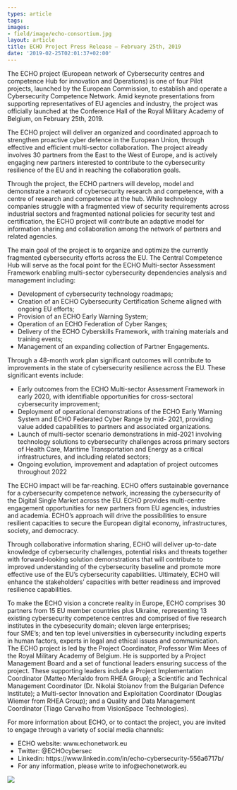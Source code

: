 ```yaml
---
types: article
tags:
images: 
- field/image/echo-consortium.jpg
layout: article
title: ECHO Project Press Release – February 25th, 2019
date: '2019-02-25T02:01:37+02:00'
---
```

<p>The ECHO project (European network of Cybersecurity centres and competence Hub for innovation and Operations) is one of four Pilot projects, launched by the European Commission, to establish and operate a Cybersecurity Competence Network. Amid keynote presentations from supporting representatives of EU agencies and industry, the project was officially launched at the Conference Hall of the Royal Military Academy of Belgium, on February 25th, 2019.</p>

<p>The ECHO project will deliver an organized and coordinated approach to strengthen proactive cyber defence in the European Union, through effective and efficient multi-sector collaboration. The project already involves 30 partners from the East to the West of Europe, and is actively engaging new partners interested to contribute to the cybersecurity resilience of the EU and in reaching the collaboration goals.</p>
<p>Through the project, the ECHO partners will develop, model and demonstrate a network of cybersecurity research and competence, with a centre of research and competence at the hub. While technology companies struggle with a fragmented view of security requirements across industrial sectors and fragmented national policies for security test and certification, the ECHO project will contribute an adaptive model for information sharing and collaboration among the network of partners and related agencies.</p>

<p>The main goal of the project is to organize and optimize the currently fragmented cybersecurity efforts across the EU. The Central Competence Hub will serve as the focal point for the ECHO Multi-sector Assessment Framework enabling multi-sector cybersecurity dependencies analysis and management including:<br>
<ul>
<li>Development of cybersecurity technology roadmaps;</li>
<li>Creation of an ECHO Cybersecurity Certification Scheme aligned with ongoing EU efforts;</li>
<li>Provision of an ECHO Early Warning System;</li>
<li>Operation of an ECHO Federation of Cyber Ranges;</li>
<li>Delivery of the ECHO Cyberskills Framework, with training materials and training events;</li>
<li>Management of an expanding collection of Partner Engagements.</li>
</ul>
</p>  
 
<p>
Through a 48-month work plan significant outcomes will contribute to improvements in the state of cybersecurity resilience across the EU. These significant events include:<br>
<ul>
<li>Early outcomes from the ECHO Multi-sector Assessment Framework in early 2020, with identifiable opportunities for cross-sectoral cybersecurity improvement;</li>
<li>Deployment of operational demonstrations of the ECHO Early Warning System and ECHO Federated Cyber Range by mid- 2021, providing value added capabilities to partners and associated organizations.</li>
<li>Launch of multi-sector scenario demonstrations in mid-2021 involving technology solutions to cybersecurity challenges across primary sectors of Health Care, Maritime Transportation and Energy as a critical infrastructures, and including related sectors;</li>
<li>Ongoing evolution, improvement and adaptation of project outcomes throughout 2022</li>
</ul>
</p>
<p>The ECHO impact will be far-reaching. ECHO offers sustainable governance for a cybersecurity competence network, increasing the cybersecurity of the Digital Single Market across the EU. ECHO provides multi-centre engagement opportunities for new partners from EU agencies, industries and academia. ECHO’s approach will drive the possibilities to ensure resilient capacities to secure the European digital economy, infrastructures, society, and democracy.</p>

<p>Through collaborative information sharing, ECHO will deliver up-to-date knowledge of cybersecurity challenges, potential risks and threats together with forward-looking solution demonstrations that will contribute to improved understanding of the cybersecurity baseline and promote more effective use of the EU’s cybersecurity capabilities. Ultimately, ECHO will enhance the stakeholders’ capacities with better readiness and improved resilience capabilities.</p>

<p>
To make the ECHO vision a concrete reality in Europe, ECHO comprises 30 partners from 15 EU member countries plus Ukraine, representing 13 existing cybersecurity competence centres and comprised of five research institutes in the cybesecurity domain; eleven large enterprises;<br>
four SME’s; and ten top level universities in cybersecurity including experts in human factors, experts in legal and ethical issues and communication.<br>
The ECHO project is led by the Project Coordinator, Professor Wim Mees of the Royal Military Academy of Belgium. He is supported by a Project Management Board and a set of functional leaders ensuring success of the project. These supporting leaders include a Project Implementation Coordinator (Matteo Merialdo from RHEA Group); a Scientific and Technical Management Coordinator (Dr. Nikolai Stoianov from the Bulgarian Defence Institute); a Multi-sector Innovation and Exploitation Coordinator (Douglas Wiemer from RHEA Group); and a Quality and Data Management Coordinator (Tiago Carvalho from VisionSpace Technologies).
  </p>

<p>For more information about ECHO, or to contact the project, you are invited to engage through a variety of social media channels:
<ul>
<li>ECHO website: www.echonetwork.eu</li>
<li>Twitter: @ECHOcybersec</li>
<li>Linkedin: https://www.linkedin.com/in/echo-cybersecurity-556a6717b/</li>
<li>For any information, please write to info@echonetwork.eu</li>
  </ul>
</p>
<img src="https://mklab.iti.gr/files/echo-banner.png" />
